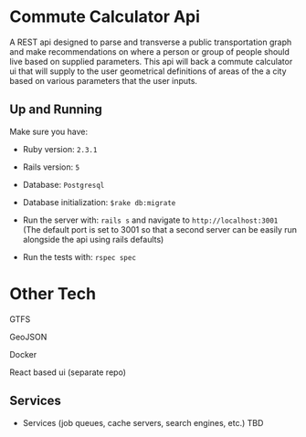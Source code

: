 # Commute Calculator Api

A REST api designed to parse and transverse a public transportation graph and make recommendations on where a person or group of people should live based on supplied parameters. This api will back a commute calculator ui that will supply to the user geometrical definitions of areas of the a city based on various parameters that the user inputs.

## Up and Running

Make sure you have:
* Ruby version: `2.3.1`

* Rails version: `5`

* Database: `Postgresql`

* Database initialization: `$rake db:migrate`

* Run the server with: `rails s` and navigate to `http://localhost:3001`
(The default port is set to 3001 so that a second server can be easily run alongside the api using rails defaults)

* Run the tests with: `rspec spec`

# Other Tech

GTFS

GeoJSON

Docker

React based ui (separate repo)

## Services

* Services (job queues, cache servers, search engines, etc.) TBD
